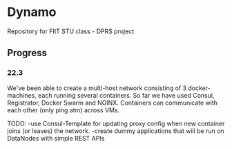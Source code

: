 # Dynamo
Repository for FIIT STU class - DPRS project

## Progress
### 22.3
We've been able to create a multi-host network consisting of 3 docker-machines, each running several containers. So far we have used Consul, Registrator, Docker Swarm and NGINX.
Containers can communicate with each other (only ping atm) across VMs. 

TODO:
-use Consul-Template for updating proxy config when new container joins (or leaves) the network.
-create dummy applications that will be run on DataNodes with simple REST APIs
